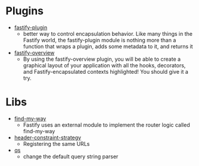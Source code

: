 # Plugins

- [fastify-plugin](https://www.npmjs.com/package/fastify-plugin)
  - better way to control encapsulation behavior. Like many things in the Fastify world, the fastify-plugin module is nothing more than a function that wraps a plugin, adds some metadata to it, and returns it
- [fastify-overview](https://github.com/Eomm/fastify-overview)
  - By using the fastify-overview plugin, you will be able to create a graphical layout of your application with all the hooks, decorators, and Fastify-encapsulated contexts highlighted! You should give it a try.

# Libs

- [find-my-way](https://github.com/delvedor/find-my-way)
  - Fastify uses an external module to implement the router logic called find-my-way
- [header-constraint-strategy](https://github.com/Eomm/header-constraint-strategy)
  - Registering the same URLs
- [qs](https://www.npmjs.com/package/qs)
  - change the default query string parser
